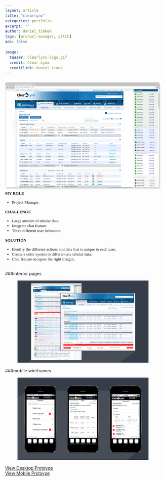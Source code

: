 ```yaml
---
layout: article
title: "clearlynx"
categories: portfolio
excerpt: ""
author: daniel_timkek
tags: [product-manager, pitch]
ads: false

image:
  teaser: clearlynx-logo.gif
  credit: Clear Lynx
  creditlink: daniel timek
---
```

<div style="width:100%; overflow: auto;">
	<div class="top-image"><img src="../../images/Clearlynx-Homepage.jpg" alt="teaser" itemprop="image" /></div>

<div class="desc"><span style="font-family: adelle-sans; font-size: 13px; font-weight:600;">MY ROLE</span><br>
<ul style="font-family: adelle-sans; font-size: 13px; font-weight:500;">
<li style="font-family: adelle-sans; font-size: 13px; font-weight:500;">Project Manager.</li>
</ul>
<span style="font-family: adelle-sans; font-size: 13px; font-weight:600;">CHALLENGE</span>
<ul style="font-family: adelle-sans; font-size: 13px; font-weight:500;">
<li style="font-family: adelle-sans; font-size: 13px; font-weight:500;">Large amount of tabular data.</li>
<li style="font-family: adelle-sans; font-size: 13px; font-weight:500;">Integrate chat feature.</li>
<li style="font-family: adelle-sans; font-size: 13px; font-weight:500;">Three different user behaviors.</li>
</ul>
<span style="font-family: adelle-sans; font-size: 13px; font-weight:600;">SOLUTION</span>
<ul style="font-family: adelle-sans; font-size: 13px; font-weight:500;">
<li style="font-family: adelle-sans; font-size: 13px; font-weight:500;">Identify the different actions and data that is unique to each user.</li>
<li style="font-family: adelle-sans; font-size: 13px; font-weight:500;">Create a color system to differentiate tabular data.</li>
<li style="font-family: adelle-sans; font-size: 13px; font-weight:500;">Chat feature occupies the right margin.</li>
</ul>
</div>
</div>
<br>
###interior pages
<figure>
     <img src="../../images/Clearlynx-Pages.jpg" alt="clearlynx-pages">
</figure>
###mobile wireframes
<figure>
     <img src="../../images/ClearLynx-Pages-Mobile-Wireframes.jpg" alt="clearlynx-pages">
</figure>

<a href="http://app.mockflow.com/view/c3eb80852208c8ffda771ddf112f0cc1" target="_blank">View Desktop Protoype</a><br>
<a href="http://app.mockflow.com/view/09E905A55F0DE44F910699CF256C1C48" target="_blank">View Mobile Protoype</a>
